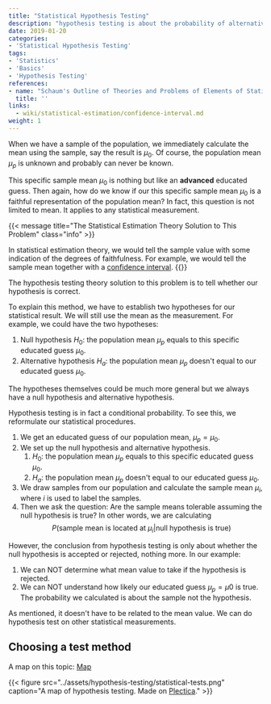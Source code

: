 ```yaml
---
title: "Statistical Hypothesis Testing"
description: "hypothesis testing is about the probability of alternative hypothesis if the null hypothesis is true, or even more general"
date: 2019-01-20
categories:
- 'Statistical Hypothesis Testing'
tags:
- 'Statistics'
- 'Basics'
- 'Hypothesis Testing'
references:
- name: "Schaum's Outline of Theories and Problems of Elements of Statistics II, by Ruth Bernstein and Stephen Bernstein, Chapter 16"
  title: ''
links:
  - wiki/statistical-estimation/confidence-interval.md
weight: 1
---
```


When we have a sample of the population, we immediately calculate the mean using the sample, say the result is $\mu_0$. Of course, the population mean $\mu_p$ is unknown and probably can never be known.

This specific sample mean $\mu_0$ is nothing but like an **advanced** educated guess. Then again, how do we know if our this specific sample mean $\mu_0$ is a faithful representation of the population mean? In fact, this question is not limited to mean. It applies to any statistical measurement.

{{< message title="The Statistical Estimation Theory Solution to This Problem" class="info" >}}

In statistical estimation theory, we would tell the sample value with some indication of the degrees of faithfulness. For example, we would tell the sample mean together with a [confidence interval](/wiki/statistical-estimation/confidence-interval/).
{{</message>}}

The hypothesis testing theory solution to this problem is to tell whether our hypothesis is correct.

To explain this method, we have to establish two hypotheses for our statistical result. We will still use the mean as the measurement. For example, we could have the two hypotheses:

1. Null hypothesis $H_0$: the population mean $\mu_p$ equals to this specific educated guess $\mu_0$.
2. Alternative hypothesis $H_a$: the population mean $\mu_p$ doesn't equal to our educated guess $\mu_0$.

The hypotheses themselves could be much more general but we always have a null hypothesis and alternative hypothesis.

Hypothesis testing is in fact a conditional probability. To see this, we reformulate our statistical procedures.

1. We get an educated guess of our population mean, $\mu_p = \mu_0$.
2. We set up the null hypothesis and alternative hypothesis.
   1. $H_0$: the population mean $\mu_p$ equals to this specific educated guess $\mu_0$.
   2. $H_a$: the population mean $\mu_p$ doesn't equal to our educated guess $\mu_0$.
3. We draw samples from our population and calculate the sample mean $\mu_i$, where $i$ is used to label the samples.
4. Then we ask the question: Are the sample means tolerable assuming the null hypothesis is true? In other words, we are calculating
   $$
   P( \text{sample mean is located at } \mu_i  | \text{null hypothesis is true} )
   $$

However, the conclusion from hypothesis testing is only about whether the null hypothesis is accepted or rejected, nothing more. In our example:

1. We can NOT determine what mean value to take if the hypothesis is rejected.
2. We can NOT understand how likely our educated guess $\mu_p = \mu0$ is true. The probability we calculated is about the sample not the hypothesis.

As mentioned, it doesn't have to be related to the mean value. We can do hypothesis test on other statistical measurements.


## Choosing a test method

A map on this topic: [Map](https://www.plectica.com/maps/8ORZBLFDO)

{{< figure src="../assets/hypothesis-testing/statistical-tests.png" caption="A map of hypothesis testing. Made on [Plectica](https://www.plectica.com/maps/8ORZBLFDO)." >}}


